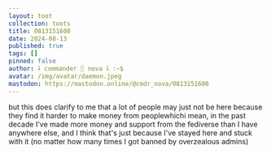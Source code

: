 ```yaml
---
layout: toot
collection: toots
title: 0813151600
date: 2024-08-13
published: true
tags: []
pinned: false
author: ⸸ commander ░ nova ⸸ :~$
avatar: /img/avatar/daemon.jpeg
mastodon: https://mastodon.online/@cmdr_nova/0813151600
---
```


but this does clarify to me that a lot of people may just not be here because they find it harder to make money from peoplewhichi mean, in the past decade I've made more money and support from the fediverse than I have anywhere else, and I think that's just because I've stayed here and stuck with it (no matter how many times I got banned by overzealous admins)
